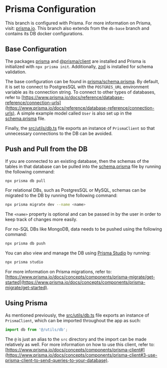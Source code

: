 # Prisma Configuration

This branch is configured with Prisma. For more information on Prisma, visit: [prisma.io](https://www.prisma.io/). This branch also extends from the `db-base` branch and contains its DB docker configurations.

## Base Configuration

The packages [prisma](https://www.npmjs.com/package/prisma)  and [@prisma/client](https://www.npmjs.com/package/@prisma/client) are installed and Prisma is initialized with `npx prisma init`. Additionally, [zod](https://www.npmjs.com/package/zod) is installed for schema validation.

The base configuration can be found in [prisma/schema.prisma](../prisma/schema.prisma). By default, it is set to connect to PostgresSQL with the `POSTGRES_URL` environment variable as its connection string. To connect to other types of databases, refer to [https://www.prisma.io/docs/reference/database-reference/connection-urls](https://www.prisma.io/docs/reference/database-reference/connection-urls). A simple example model called `User` is also set up in the [schema.prisma](../prisma/schema.prisma) file.

Finally, the [src/utils/db.ts](../src/utils/db.ts) file exports an instance of `PrismaClient` so that unnecessary connections to the DB can be avoided.

## Push and Pull from the DB

If you are connected to an existing database, then the schemas of the tables in that database can be pulled into the [schema.prisma](../prisma/schema.prisma) file by running the following command:

```sh
npx prisma db pull
```

For relational DBs, such as PostgresSQL or MySQL, schemas can be migrated to the DB by running the following command:

```sh
npx prisma migrate dev --name <name>
```

The `<name>` property is optional and can be passed in by the user in order to keep track of changes more easily.

For no-SQL DBs like MongoDB, data needs to be pushed using the following command:

```sh
npx prisma db push
```

You can also view and manage the DB using [Prisma Studio](https://www.prisma.io/studio) by running:

```sh
npx prisma studio
```

For more information on Prisma migrations, refer to: [https://www.prisma.io/docs/concepts/components/prisma-migrate/get-started](https://www.prisma.io/docs/concepts/components/prisma-migrate/get-started).

## Using Prisma

As mentioned previously, the [src/utils/db.ts](../src/utils/db.ts) file exports an instance of `PrismaClient`, which can be imported throughout the app as such:

```javascript
import db from '@/utils/db';
```

The `@` is just an alias to the `src` directory and the import can be made relatively as well. For more information on how to use this client, refer to: [https://www.prisma.io/docs/concepts/components/prisma-client#](https://www.prisma.io/docs/concepts/components/prisma-client#3-use-prisma-client-to-send-queries-to-your-database).
